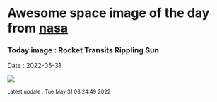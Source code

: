 
# Awesome space image of the day from [nasa](https://api.nasa.gov/)

### Today image : Rocket Transits Rippling Sun

Date : 2022-05-31


![](https://apod.nasa.gov/apod/image/2205/FalconSun_Cain_960.jpg)

<small>Latest update : Tue May 31 08:24:49 2022</small>


